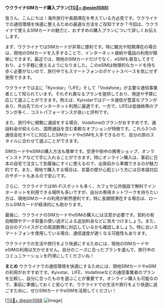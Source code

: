 **ウクライナSIMカード購入プラン[[TG💪+ @esim1088](https://t.me/s/esim1088)]**

皆さん、こんにちは！海外旅行や長期滞在を考えている方必見です。ウクライナでの通信環境を快適に整えるための最適な方法をご存知ですか？今回は、ウクライナで使えるSIMカードの魅力と、おすすめの購入プランについて詳しくお伝えします。

まず、ウクライナではSIMカードが非常に便利です。特に観光や短期滞在の場合は、現地のSIMカードを入手することで、インターネット接続や電話の利用が簡単にできます。最近では、現地のSIMカードだけでなく、eSIMも普及してきており、より手軽に使えるようになりました。このeSIMは物理的なカードを持ち歩く必要がないので、旅行中でもスマートフォンのポケットスペースを気にせず使用できます。

ウクライナでは主に「Kyivstar」「LIFE」そして「Vodafone」が主要な通信事業者として知られています。それぞれ異なるプランを提供しており、用途や予算に応じて選ぶことができます。例えば、Kyivstarではデータ通信が豊富なプランがあり、外出先でのインターネット利用に最適です。一方で、LIFEは低価格帯のプランが多く、コストパフォーマンスが良いと評判です。

また、旅行中に頻繁に通話をする場合、Vodafoneのプランがおすすめです。通話料金が抑えられ、国際通話を含む柔軟なオプションが特徴です。これら3つの通信会社すべてに対応したSIMカードやeSIMを入手できるので、自分の旅のスタイルに合わせて選ぶことができます。

SIMカードやeSIMの購入方法も簡単です。空港や街中の携帯ショップ、オンラインストアなどで手に入れることができます。特にオンライン購入は、事前に日本の自宅で注文して到着後にすぐに使えるので、出発前から準備できるのが魅力的です。また、現地で購入する場合は、言葉の壁が心配という方には日本語対応のサポートもあるので安心です。

さらに、ウクライナではWi-Fiスポットも多く、カフェや公共施設で無料でインターネットを利用できる場所も多いですが、自分の専用ネットワークを持ちたい方は、現地SIMカードの利用が断然便利です。特に長期間滞在する場合は、ローカルSIMカードが経済的にも助かります。

最後に、ウクライナのSIMカードやeSIMの購入には注意が必要です。契約の有効期限やデータ容量の使い過ぎによる追加料金などに気をつけましょう。また、自分のデバイスがどの周波数帯に対応しているかも確認しましょう。特に古いスマートフォンを使用している場合、通信速度が遅くなる可能性もあります。

ウクライナでの生活や旅行をより快適にするためには、現地のSIMカードやeSIMの利用は欠かせません。自分のニーズに合ったプランを選んで、旅行中のコミュニケーションを円滑にしてくださいね！

**まとめ**
ウクライナでの通信環境を快適にするためには、現地SIMカードやeSIMの利用がおすすめです。Kyivstar、LIFE、Vodafoneなどの通信事業者のプランを比較し、自分に合ったものを選ぶことが重要です。オンライン購入も可能なので、事前に準備しておくと安心です。ウクライナでの生活や旅行をより快適に過ごすために、ぜひSIMカードやeSIMを活用してください！

[[TG💪+ @esim1088](https://t.me/s/esim1088) ![Image](https://i.postimg.cc/Y0z9fWf4/image.png)]